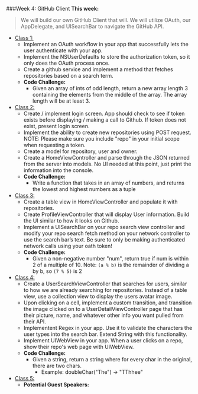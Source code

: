 ###Week 4: GitHub Client
**This week:**
>We will build our own GitHub Client that will.
We will utilize OAuth, our AppDelegate, and UISearchBar to navigate the GitHub API. 

  * [Class 1:](class-1/)
  	* Implement an OAuth workflow in your app that successfully lets the user authenticate with your app.
	* Implement the NSUserDefaults to store the authorization token, so it only does the OAuth process once.
	* Create a github service and implement a method that fetches repositories based on a search term.
	* **Code Challenge:**
		* Given an array of ints of odd length, return a new array length 3 containing the elements from the middle of the array. The array length will be at least 3. 
  * [Class 2:](class-2/)
  	* Create / implement login screen. App should check to see if token exists before displaying / making a call to Github. If token does not exist, present login screen.
	* Implement the ability to create new repositories using POST request. NOTE: Please make sure you include "repo" in your initial scope when requesting a token.
	* Create a model for repository, user and owner.
	* Create a HomeViewController and parse through the JSON returned from the server into models. No UI needed at this point, just print the information into the console.
	* **Code Challenge:**
		* Write a function that takes in an array of numbers, and returns the lowest and highest numbers as a tuple
  * [Class 3:](class-3/)
  	* Create a table view in HomeViewController and populate it with repositories.
	* Create ProfileViewController that will display User information. Build the UI similar to how it looks on Github.
	* Implement a UISearchBar on your repo search view controller and modify your repo search fetch method on your network controller to use the search bar’s text. Be sure to only be making authenticated network calls using your oath token!
	* **Code Challenge:**
		* Given a non-negative number "num", return true if num is within 2 of a multiple of 10. Note: `(a % b)` is the remainder of dividing a by b, so `(7 % 5)` is 2
  * [Class 4:](class-4/)
  	*  Create a UserSearchViewController that searches for users, similar to how we are already searching for repositories. Instead of a table view, use a collection view to display the users avatar image.
	* Upon clicking on a cell, implement a custom transition, and transition the image clicked on to a UserDetailViewController page that has their picture, name, and whatever other info you want pulled from their API.
	* Implementent Regex in your app. Use it to validate the characters the user types into the search bar. Extend String with this functionality.
	* Implement UIWebView in your app. When a user clicks on a repo, show their repo's web page with UIWebView.
	* **Code Challenge:**
		* Given a string, return a string where for every char in the original, there are two chars. 
			* Example: doubleChar("The") → "TThhee"
  * [Class 5:](class-5/)
  	* **Potential Guest Speakers:**